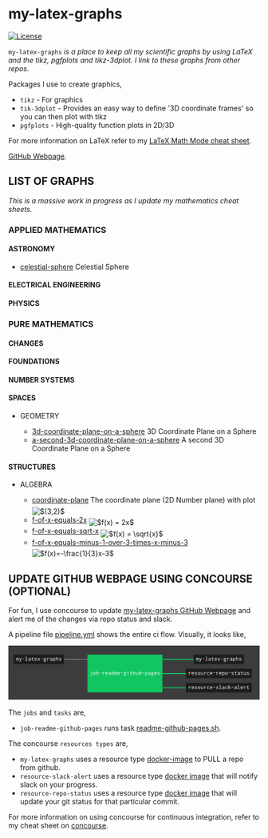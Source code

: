 # my-latex-graphs

[![License](http://img.shields.io/:license-mit-blue.svg)](http://jeffdecola.mit-license.org)

`my-latex-graphs` _is a place to keep all my scientific
graphs by using LaTeX and the tikz, pgfplots and tikz-3dplot.
I link to these graphs from other repos._

Packages I use to create graphics,

* `tikz` - For graphics
* `tik-3dplot` - Pro­vides an easy way to de­fine '3D
   co­or­di­nate frames' so you can then plot with tikz
* `pgfplots` - High-qual­ity func­tion plots in 2D/3D

For more information on LaTeX refer to my
[LaTeX Math Mode cheat sheet](https://github.com/JeffDeCola/my-cheat-sheets/blob/master/software/development/languages/latex-cheat-sheet/latex-math-mode.md).

[GitHub Webpage](https://jeffdecola.github.io/my-latex-graphs/).

## LIST OF GRAPHS

_This is a massive work in progress as I update my mathematics cheat sheets._

### APPLIED MATHEMATICS

#### ASTRONOMY

* [celestial-sphere](https://github.com/JeffDeCola/my-latex-graphs/tree/master/applied-mathematics/astronomy/celestial-sphere)
  Celestial Sphere

#### ELECTRICAL ENGINEERING

#### PHYSICS

### PURE MATHEMATICS

#### CHANGES

#### FOUNDATIONS

#### NUMBER SYSTEMS

#### SPACES

* GEOMETRY

  * [3d-coordinate-plane-on-a-sphere](https://github.com/JeffDeCola/my-latex-graphs/tree/master/pure-mathematics/spaces/geometry/3d-coordinate-plane-on-a-sphere)
    3D Coordinate Plane on a Sphere
  * [a-second-3d-coordinate-plane-on-a-sphere](https://github.com/JeffDeCola/my-latex-graphs/tree/master/pure-mathematics/spaces/geometry/a-second-3d-coordinate-plane-on-a-sphere)
    A second 3D Coordinate Plane on a Sphere

#### STRUCTURES

* ALGEBRA

  * [coordinate-plane](https://github.com/JeffDeCola/my-latex-graphs/tree/master/pure-mathematics/structures/algebra/coordinate-plane) The coordinate plane (2D Number plane) with plot <img alt="$(3,2)$" src="svgs/c2b3cecb67a773c47721114a4b95184e.svg" align="middle" width="36.40362pt" height="24.56553pt"/>
  * [f-of-x-equals-2x](https://github.com/JeffDeCola/my-latex-graphs/tree/master/pure-mathematics/structures/algebra/f-of-x-equals-2x) <img alt="$f(x) = 2x$" src="svgs/1c9d6807786d5d3d1c49ccb5c3b6556f.svg" align="middle" width="71.303265pt" height="24.56553pt"/>
  * [f-of-x-equals-sqrt-x](https://github.com/JeffDeCola/my-latex-graphs/tree/master/pure-mathematics/structures/algebra/f-of-x-equals-sqrt-x) <img alt="$f(x) = \sqrt{x}$" src="svgs/ac95dfbba07837bc60d1bd101cd4a439.svg" align="middle" width="76.84842pt" height="24.99552pt"/>
  * [f-of-x-equals-minus-1-over-3-times-x-minus-3](https://github.com/JeffDeCola/my-latex-graphs/tree/master/pure-mathematics/structures/algebra/f-of-x-equals-minus-1-over-3-times-x-minus-3) <img alt="$f(x)=-\frac{1}{3}x-3$" src="svgs/03245464a2f5dfd20e1017d0c6a2d9f2.svg" align="middle" width="114.582105pt" height="27.72033pt"/>

## UPDATE GITHUB WEBPAGE USING CONCOURSE (OPTIONAL)

For fun, I use concourse to update
[my-latex-graphs GitHub Webpage](https://jeffdecola.github.io/my-latex-graphs/)
and alert me of the changes via repo status and slack.

A pipeline file [pipeline.yml](https://github.com/JeffDeCola/my-latex-graphs/tree/master/ci/pipeline.yml)
shows the entire ci flow. Visually, it looks like,

![IMAGE - my-latex-graphs concourse ci pipeline - IMAGE](docs/pics/my-latex-graphs-pipeline.jpg)

The `jobs` and `tasks` are,

* `job-readme-github-pages` runs task
  [readme-github-pages.sh](https://github.com/JeffDeCola/my-latex-graphs/tree/master/ci/scripts/readme-github-pages.sh).

The concourse `resources types` are,

* `my-latex-graphs` uses a resource type
  [docker-image](https://hub.docker.com/r/concourse/git-resource/)
  to PULL a repo from github.
* `resource-slack-alert` uses a resource type
  [docker image](https://hub.docker.com/r/cfcommunity/slack-notification-resource)
  that will notify slack on your progress.
* `resource-repo-status` uses a resource type
  [docker image](https://hub.docker.com/r/dpb587/github-status-resource)
  that will update your git status for that particular commit.

For more information on using concourse for continuous integration,
refer to my cheat sheet on [concourse](https://github.com/JeffDeCola/my-cheat-sheets/tree/master/software/operations-tools/continuous-integration-continuous-deployment/concourse-cheat-sheet).
